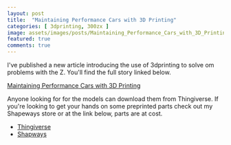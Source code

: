 ```yaml
---
layout: post
title:  "Maintaining Performance Cars with 3D Printing"
categories: [ 3dprinting, 300zx ]
image: assets/images/posts/Maintaining_Performance_Cars_with_3D_Printing.webp
featured: true
comments: true
---
```


I've published a new article introducing the use of 3dprinting to solve om problems with the Z. You'll find the full story linked below.

[Maintaining Performance Cars with 3D Printing](https://medium.com/@300zxproject/3d-printing-car-parts-4bf0aa0b133a)

Anyone looking for for the models can download them from Thingiverse. If you're looking to get your hands on some preprinted parts check out my Shapeways store or at the link below, parts are at cost.
- [Thingiverse](https://www.thingiverse.com/thing:4290107)
- [Shapways](https://www.shapeways.com/product/FT5QSJTWQ/300zx-radiator-hose-clip?optionId=165442916&key=fc8719d978441df6f9c13b006a89471e)
